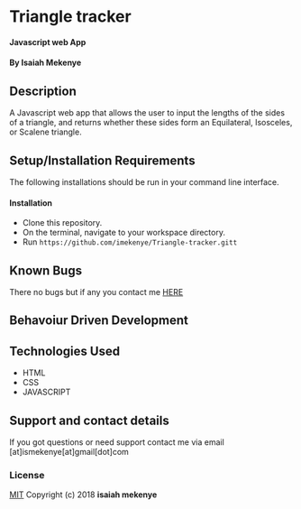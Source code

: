 # Triangle tracker
#### Javascript web App
#### By **Isaiah Mekenye**
## Description
A Javascript web app that allows the user to input the lengths of the sides of a triangle, and returns whether these sides form an Equilateral, Isosceles, or Scalene triangle.
## Setup/Installation Requirements
The following installations should be run in your command line interface.
#### Installation
* Clone this repository.
* On the terminal, navigate to your workspace directory.
* Run
``` https://github.com/imekenye/Triangle-tracker.gitt ```
## Known Bugs
There no bugs but if any you contact me <a href="https://github.com/imekenye/Portfolio-Landing-Page/issues/new">HERE</a>
## Behavoiur Driven Development
## Technologies Used
* HTML
* CSS
* JAVASCRIPT
## Support and contact details
If you got questions or need support contact me via email [at]ismekenye[at]gmail[dot]com
### License
<a href="https://github.com/imekenye/Portfolio-Landing-Page/blob/master/LICENSE">MIT</a> Copyright (c) 2018 **isaiah mekenye**
